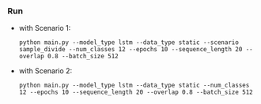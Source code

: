 ### Run

- with Scenario 1:
  
  `python main.py --model_type lstm --data_type static --scenario sample_divide --num_classes 12 --epochs 10 --sequence_length 20 --overlap 0.8 --batch_size 512`

- with Scenario 2:
  
  `python main.py --model_type lstm --data_type static --num_classes 12 --epochs 10 --sequence_length 20 --overlap 0.8 --batch_size 512`
